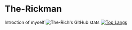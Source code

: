 # The-Rickman
Introction of myself
![The-Rich's GitHub stats](https://github-readme-stats.vercel.app/api?username=The-Richman&show=reviews,discussions_started,discussions_answered,prs_merged,prs_merged_percentage&show_icons=true&theme=dracula&=cn)
[![Top Langs](https://github-readme-stats.vercel.app/api/top-langs/?username=The-Richman)](https://github.com/anuraghazra/github-readme-stats)
